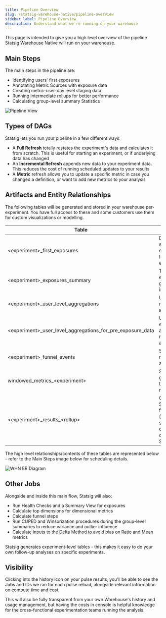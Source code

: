```yaml
---
title: Pipeline Overview
slug: /statsig-warehouse-native/pipeline-overview
sidebar_label: Pipeline Overview
description: Understand what we're running on your warehouse
---
```


This page is intended to give you a high level overview of the pipeline Statsig Warehouse Native will run on your warehouse.

## Main Steps

The main steps in the pipeline are:

- Identifying users' first exposures
- Annotating Metric Sources with exposure data
- Creating metric-user-day level staging data
- Running intermediate rollups for better performance
- Calculating group-level summary Statistics

![Pipeline View](https://user-images.githubusercontent.com/102695539/264113011-b0bdf1af-3ec6-4770-aabd-35f948ea842d.png)

## Types of DAGs

Statsig lets you run your pipeline in a few different ways:

- A **Full Refresh** totally restates the experiment's data and calculates it from scratch. This is useful for starting an experiment, or if underlying data has changed
- An **Incremental Refresh** appends new data to your experiment data. This reduces the cost of running scheduled updates to your results
- A **Metric** refresh allows you to update a specific metric in case you changed a definition, or want to add new metrics to your analysis

## Artifacts and Entity Relationships

The following tables will be generated and stored in your warehouse per-experiment. You have full access to these and some customers use them for custom visualizations or modelling.

| Table                                                        | Description                                                                                                                     | Notes                                                      |
| ------------------------------------------------------------ | ------------------------------------------------------------------------------------------------------------------------------- | ---------------------------------------------------------- |
| <experiment\>\_first_exposures                               | Deduplicated and stitched (for experiments with ID resolution) first exposure events                                            | Useful for ad-hoc analysis                                 |
| <experiment\>\_exposures_summary                             | Timeseries of exposures per group for display in Pulse                                                                          |                                                            |
| <experiment\>\_user_level_aggregations                       | User-day level metric aggregations table                                                                                        | Useful for ad-hoc analysis                                 |
| <experiment\>\_user_level_aggregations_for_pre_exposure_data | User-level pre-experiment aggregations for regression adjustment/CUPED                                                          |                                                            |
| <experiment\>\_funnel_events                                 | Staging table for running funnel analysis                                                                                       |                                                            |
| windowed_metrics\_<experiment\>                              | Staging table for generating running totals when restating Pulse                                                                |                                                            |
| <experiment\>\_results\_<rollup\>                            | Outputs of Statistical Analysis for different rollups (e.g. daily, days-since-exposure, cumulative, 7-day). Exported to Statsig | Pulse inputs - useful for replicating Statistical analysis |

The high level relationships/contents of these tables are represented below - refer to the Main Steps image below for scheduling details.

![WHN ER Diagram](https://github.com/statsig-io/docs/assets/102695539/120eb9ed-fe35-4a66-8acd-cbcd819a2bdf)

## Other Jobs

Alongside and inside this main flow, Statsig will also:

- Run Health Checks and a Summary View for exposures
- Calculate top dimensions for dimensional metrics
- Calculate funnel steps
- Run CUPED and Winsorization procedures during the group-level summaries to reduce variance and outlier influence
- Calculate inputs to the Delta Method to avoid bias on Ratio and Mean metrics

Statsig generates experiment-level tables - this makes it easy to do your own follow-up analyses on specific experiments.

## Visibility

Clicking into the history icon on your pulse results, you'll be able to see the Jobs and IDs we ran for each pulse reload, alongside relevant information on compute time and cost.

This will also be fully transparent from your own Warehouse's history and usage management, but having the costs in console is helpful knowledge for the cross-functional experimentation teams running the analysis.
